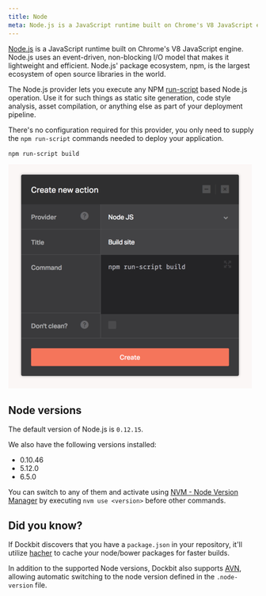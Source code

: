 ```yaml
---
title: Node
meta: Node.js is a JavaScript runtime built on Chrome's V8 JavaScript engine.
---
```


[Node.js](https://nodejs.org/) is a JavaScript runtime built on Chrome's V8 JavaScript engine. Node.js uses an event-driven, non-blocking I/O model that makes it lightweight and efficient. Node.js' package ecosystem, npm, is the largest ecosystem of open source libraries in the world.

The Node.js provider lets you execute any NPM [run-script](https://docs.npmjs.com/cli/run-script) based Node.js operation. Use it for such things as static site generation, code style analysis, asset compilation, or anything else as part of your deployment pipeline.

There's no configuration required for this provider, you only need to supply the `npm run-script` commands needed to deploy your application.

```
npm run-script build
```

![NodeJS](../images/integrations/nodejs.png)

## Node versions

The default version of Node.js is `0.12.15`.

We also have the following versions installed:

* 0.10.46
* 5.12.0
* 6.5.0

You can switch to any of them and activate using [NVM - Node Version Manager](https://github.com/creationix/nvm) by executing `nvm use <version>` before other commands.

## Did you know?

If Dockbit discovers that you have a `package.json` in your repository, it'll utilize [hacher](https://github.com/Dockbit/hacher) to cache your node/bower packages for faster builds.

In addition to the supported Node versions, Dockbit also supports [AVN](https://github.com/wbyoung/avn), allowing automatic switching to the node version defined in the `.node-version` file.
